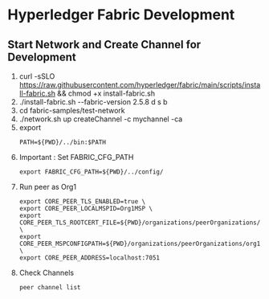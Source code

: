 # Hyperledger Fabric Development

## Start Network and Create Channel for Development
1. curl -sSLO https://raw.githubusercontent.com/hyperledger/fabric/main/scripts/install-fabric.sh && chmod +x install-fabric.sh
2. ./install-fabric.sh --fabric-version 2.5.8 d s b
3. cd fabric-samples/test-network
4. ./network.sh up createChannel -c mychannel -ca
5. export 
   ~~~
   PATH=${PWD}/../bin:$PATH
   
6. Important : Set FABRIC_CFG_PATH
    ~~~
    export FABRIC_CFG_PATH=${PWD}/../config/
7. Run peer as Org1 
    ~~~ 
    export CORE_PEER_TLS_ENABLED=true \
    export CORE_PEER_LOCALMSPID=Org1MSP \
    export CORE_PEER_TLS_ROOTCERT_FILE=${PWD}/organizations/peerOrganizations/org1.example.com/peers/peer0.org1.example.com/tls/ca.crt \
    export CORE_PEER_MSPCONFIGPATH=${PWD}/organizations/peerOrganizations/org1.example.com/users/Admin@org1.example.com/msp \
    export CORE_PEER_ADDRESS=localhost:7051

8. Check Channels 
    ~~~ 
    peer channel list
